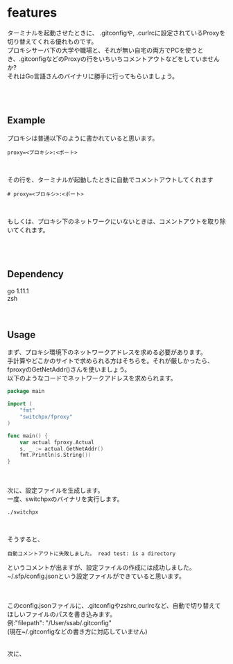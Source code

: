 # features
ターミナルを起動させたときに、 .gitconfigや, .curlrcに設定されているProxyを切り替えてくれる優れものです。  
プロキシサーバ下の大学や職場と、それが無い自宅の両方でPCを使うとき、.gitconfigなどのProxyの行をいちいちコメントアウトなどをしていませんか?  
それはGo言語さんのバイナリに勝手に行ってもらいましょう。  
<br><br><br>

## Example
プロキシは普通以下のように書かれていると思います。  
```
proxy=<プロキシ>:<ポート>
```
<br>

その行を、ターミナルが起動したときに自動でコメントアウトしてくれます
```
# proxy=<プロキシ>:<ポート>
```
<br>

もしくは、プロキシ下のネットワークにいないときは、コメントアウトを取り除いてくれます。  
<br><br><br>

## Dependency
go 1.11.1  
zsh  
<br><br>

## Usage
まず、プロキシ環境下のネットワークアドレスを求める必要があります。  
手計算やどこかのサイトで求められる方はそちらを。それが厳しかったら、fproxyのGetNetAddr()さんを使いましょう。   
以下のようなコードでネットワークアドレスを求められます。  
```go
package main

import (
    "fmt"
    "switchpx/fproxy"
)

func main() {
    var actual fproxy.Actual
    s, _ := actual.GetNetAddr()
	fmt.Println(s.String())
}
```

<br><br>
次に、設定ファイルを生成します。  
一度、switchpxのバイナリを実行します。  
```
./switchpx
```
<br>

そうすると、  
```
自動コメントアウトに失敗しました。 read test: is a directory
```
というコメントが出ますが、設定ファイルの作成には成功しました。  
~/.sfp/config.jsonという設定ファイルができていると思います。  
<br><br>

このconfig.jsonファイルに、.gitconfigやzshrc,curlrcなど、自動で切り替えてほしいファイルのパスを書き込みます。  
例:"filepath": "/User/ssab/.gitconfig"  
(現在~/.gitconfigなどの書き方に対応していません)  
<br>

次に、
